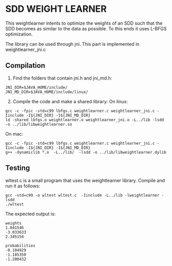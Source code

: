 
# SDD WEIGHT LEARNER

This weightlearner intents to optimize the weights of an SDD such that the SDD becomes as similar to the data as possible. To this ends it uses L-BFGS optimization.

The library can be used through jni. This part is implemented in weightlearner_jni.c


## Compilation


1. Find the folders that contain jni.h and jni_md.h:
  
  ```
  JNI_DIR=$JAVA_HOME/include/
  JNI_MD_DIR=$JAVA_HOME/include/linux/
  ```

2. Compile the code and make a shared library:
  On linux:
  
  ```
  gcc -c -fpic -std=c99 lbfgs.c weightlearner.c weightlearner_jni.c -Iinclude -I${JNI_DIR} -I${JNI_MD_DIR}
  ld -shared lbfgs.o weightlearner.o weightlearner_jni.o -L../lib -lsdd  -o ../lib/libweightlearner.so
  ```
  
  On mac:
  
  ```
  gcc -c -fpic -std=c99 lbfgs.c weightlearner.c weightlearner_jni.c -Iinclude -I${JNI_DIR} -I${JNI_MD_DIR}
  g++ -dynamiclib *.o  -L../lib/  -lsdd -o ../lib/libweightlearner.dylib
  ```


## Testing

wltest.c is a small program that uses the weightlearner library. Compile and run it as follows:

```
gcc -std=c99 -o wltest wltest.c  -Iinclude -L../lib -lweightlearner -lsdd
./wltest
```

The expected output is:

```
weights 
1.841546 
-3.033633 
2.345154 
 
probabilities 
-0.104929 
-1.185350 
-1.200432 
```
